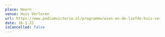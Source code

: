 ```yaml
---
place: Hoorn
venue: Huis Verloren
url: https://www.podiumvictorie.nl/programma/wies-en-de-liefde-huis-verloren-hoorn-16/01/22
date: 16-1-22
isCancelled: false
---
```

